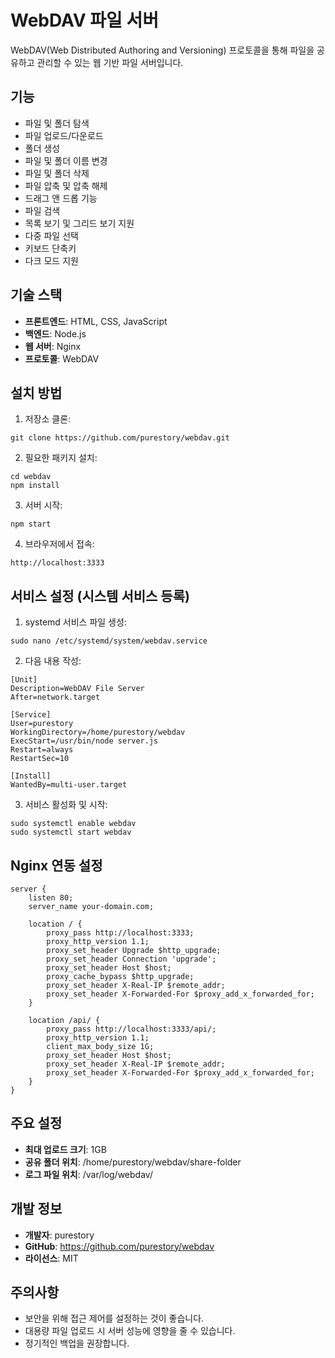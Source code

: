 # WebDAV 파일 서버

WebDAV(Web Distributed Authoring and Versioning) 프로토콜을 통해 파일을 공유하고 관리할 수 있는 웹 기반 파일 서버입니다.

## 기능

- 파일 및 폴더 탐색
- 파일 업로드/다운로드
- 폴더 생성
- 파일 및 폴더 이름 변경
- 파일 및 폴더 삭제
- 파일 압축 및 압축 해제
- 드래그 앤 드롭 기능
- 파일 검색
- 목록 보기 및 그리드 보기 지원
- 다중 파일 선택
- 키보드 단축키
- 다크 모드 지원

## 기술 스택

- **프론트엔드**: HTML, CSS, JavaScript
- **백엔드**: Node.js
- **웹 서버**: Nginx
- **프로토콜**: WebDAV

## 설치 방법

1. 저장소 클론:
```
git clone https://github.com/purestory/webdav.git
```

2. 필요한 패키지 설치:
```
cd webdav
npm install
```

3. 서버 시작:
```
npm start
```

4. 브라우저에서 접속:
```
http://localhost:3333
```

## 서비스 설정 (시스템 서비스 등록)

1. systemd 서비스 파일 생성:
```
sudo nano /etc/systemd/system/webdav.service
```

2. 다음 내용 작성:
```
[Unit]
Description=WebDAV File Server
After=network.target

[Service]
User=purestory
WorkingDirectory=/home/purestory/webdav
ExecStart=/usr/bin/node server.js
Restart=always
RestartSec=10

[Install]
WantedBy=multi-user.target
```

3. 서비스 활성화 및 시작:
```
sudo systemctl enable webdav
sudo systemctl start webdav
```

## Nginx 연동 설정

```
server {
    listen 80;
    server_name your-domain.com;

    location / {
        proxy_pass http://localhost:3333;
        proxy_http_version 1.1;
        proxy_set_header Upgrade $http_upgrade;
        proxy_set_header Connection 'upgrade';
        proxy_set_header Host $host;
        proxy_cache_bypass $http_upgrade;
        proxy_set_header X-Real-IP $remote_addr;
        proxy_set_header X-Forwarded-For $proxy_add_x_forwarded_for;
    }

    location /api/ {
        proxy_pass http://localhost:3333/api/;
        proxy_http_version 1.1;
        client_max_body_size 1G;
        proxy_set_header Host $host;
        proxy_set_header X-Real-IP $remote_addr;
        proxy_set_header X-Forwarded-For $proxy_add_x_forwarded_for;
    }
}
```

## 주요 설정

- **최대 업로드 크기**: 1GB
- **공유 폴더 위치**: /home/purestory/webdav/share-folder
- **로그 파일 위치**: /var/log/webdav/

## 개발 정보

- **개발자**: purestory
- **GitHub**: https://github.com/purestory/webdav
- **라이선스**: MIT

## 주의사항

- 보안을 위해 접근 제어를 설정하는 것이 좋습니다.
- 대용량 파일 업로드 시 서버 성능에 영향을 줄 수 있습니다.
- 정기적인 백업을 권장합니다. 